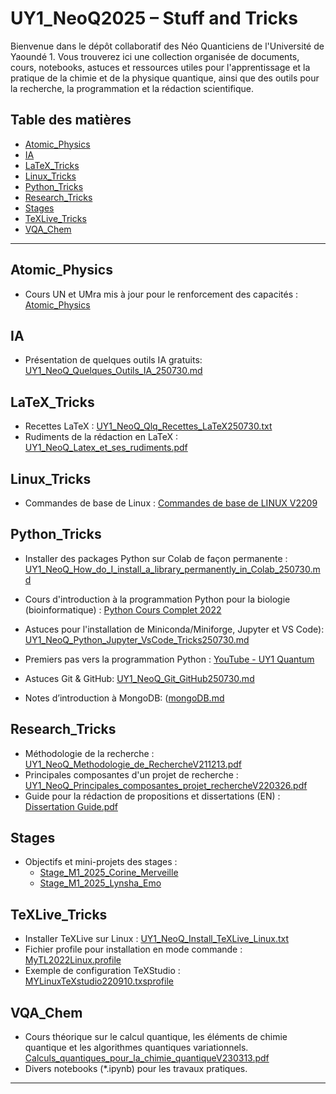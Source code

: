# UY1_NeoQ2025 – Stuff and Tricks

Bienvenue dans le dépôt collaboratif des Néo Quanticiens de l'Université de Yaoundé 1. Vous trouverez ici une collection organisée de documents, cours, notebooks, astuces et ressources utiles pour l'apprentissage et la pratique de la chimie et de la physique quantique, ainsi que des outils pour la recherche, la programmation et la rédaction scientifique.

## Table des matières
- [Atomic_Physics](#atomic_physics)
- [IA](#IA)
- [LaTeX_Tricks](#latex_tricks)
- [Linux_Tricks](#linux_tricks)
- [Python_Tricks](#python_tricks)
- [Research_Tricks](#research_tricks)
- [Stages](#stages)
- [TeXLive_Tricks](#texlive_tricks)
- [VQA_Chem](#vqa_chem)

---

## Atomic_Physics

- Cours UN et UMra mis à jour pour le renforcement des capacités :
  [Atomic_Physics](https://github.com/NanaEngo/UY1_NeoQ_Stuffs/blob/main/Atomic_Physics/PhysAtomiqV2209_Chapitres%201-4.pdf)

## IA
- Présentation de quelques outils IA gratuits:
  [UY1_NeoQ_Quelques_Outils_IA_250730.md](https://github.com/NanaEngo/UY1_NeoQ_Stuffs/tree/main/IA/UY1_NeoQ_Quelques_Outils_IA_250730.md)
  
## LaTeX_Tricks

- Recettes LaTeX :
  [UY1_NeoQ_Qlq_Recettes_LaTeX250730.txt](https://github.com/NanaEngo/UY1_NeoQ_Stuffs/tree/main/LaTeX_Tricks/UY1_NeoQ_Qlq_Recettes_LaTeX250730.txt)
- Rudiments de la rédaction en LaTeX :
  [UY1_NeoQ_Latex_et_ses_rudiments.pdf](https://github.com/NanaEngo/UY1_NeoQ_Stuffs/tree/main/LaTeX_Tricks/UY1_NeoQ_Latex_Rudiments250804.pdf)


## Linux_Tricks

- Commandes de base de Linux :
  [Commandes de base de LINUX V2209](https://docs.google.com/document/d/1_m6KMBfJAMpmk-HUIWPnT6nt-koY4LJuLGYVyQ4f02g/edit)


## Python_Tricks

- Installer des packages Python sur Colab de façon permanente :
  [UY1_NeoQ_How_do_I_install_a_library_permanently_in_Colab_250730.md](https://github.com/NanaEngo/UY1_NeoQ2022/blob/main/Python_Tricks/UY1_NeoQ_How_do_I_install_a_library_permanently_in_Colab_250730.md)
- Cours d'introduction à la programmation Python pour la biologie (bioinformatique) :
  [Python Cours Complet 2022](https://github.com/NanaEngo/UY1_NeoQ_Scripts/blob/main/Python_Tricks/Python_Cours_Complet_2022.pdf)
- Astuces pour l'installation de Miniconda/Miniforge, Jupyter et VS Code):
  [UY1_NeoQ_Python_Jupyter_VsCode_Tricks250730.md](https://github.com/NanaEngo/UY1_NeoQ2022/blob/main/Python_TricksUY1_NeoQ_Python_Jupyter_VsCode_Tricks250730.md)
- Premiers pas vers la programmation Python :
  [YouTube - UY1 Quantum](https://www.youtube.com/channel/UCUk-zZQWMyVYCMF6D64jLzw)

- Astuces Git & GitHub:
	[UY1_NeoQ_Git_GitHub250730.md](https://github.com/NanaEngo/UY1_NeoQ_Stuffs/blob/main/Python_Tricks/UY1_NeoQ_Git_GitHub250730.md)  
- Notes d’introduction à MongoDB:
	([mongoDB.md](https://github.com/NanaEngo/UY1_NeoQ_Stuffs/blob/main/Python_Tricks/mongoDB.md)  
  

## Research_Tricks

- Méthodologie de la recherche :
  [UY1_NeoQ_Methodologie_de_RechercheV211213.pdf](https://github.com/NanaEngo/UY1_NeoQ_Stuffs/tree/main/Research_Tricks/UY1_NeoQ_Beamer_Methodologie_de_RechercheV211213.pdf)
- Principales composantes d'un projet de recherche :
  [UY1_NeoQ_Principales_composantes_projet_rechercheV220326.pdf](https://github.com/NanaEngo/UY1_NeoQ2022/blob/main/UY1_NeoQ_Principales_composantes_projet_rechercheV220326.pdf)
- Guide pour la rédaction de propositions et dissertations (EN) :
  [Dissertation Guide.pdf](https://github.com/NanaEngo/UY1_NeoQ2022/blob/main/Dissertation_Guide.pdf)

## Stages

- Objectifs et mini-projets des stages :
  - [Stage_M1_2025_Corine_Merveille](https://github.com/NanaEngo/UY1_NeoQ_Stuffs/blob/main/Stages/Stage_M1_2025_Corine_Merveille.pdf)
  - [Stage_M1_2025_Lynsha_Emo](https://github.com/NanaEngo/UY1_NeoQ_Stuffs/blob/main/Stages/Stage_M1_2025_Lynsha_Emo.pdf)

## TeXLive_Tricks

- Installer TeXLive sur Linux :
  [UY1_NeoQ_Install_TeXLive_Linux.txt](https://github.com/NanaEngo/UY1_NeoQ_Stuffs/tree/main/TeXLive_Tricks/UY1_NeoQ_Install_TeXLive_Linux.txt)
- Fichier profile pour installation en mode commande :
  [MyTL2022Linux.profile](https://github.com/NanaEngo/UY1_NeoQ_Stuffs/tree/main/TeXLive_Tricks/MyTL2022Linux.profile)
- Exemple de configuration TeXStudio :
  [MYLinuxTeXstudio220910.txsprofile](https://github.com/NanaEngo/UY1_NeoQ_Stuffs/tree/main/TeXLive_Tricks/MYLinuxTeXstudio220910.txsprofile)

## VQA_Chem

- Cours théorique sur le calcul quantique, les éléments de chimie quantique et les algorithmes quantiques variationnels.
  [Calculs_quantiques_pour_la_chimie_quantiqueV230313.pdf](https://github.com/NanaEngo/UY1_NeoQ_Stuffs/blob/main/VQA_Chem/Calculs_quantiques_pour_la_chimie_quantiqueV230313.pdf)
- Divers notebooks (*.ipynb) pour les travaux pratiques.


---
